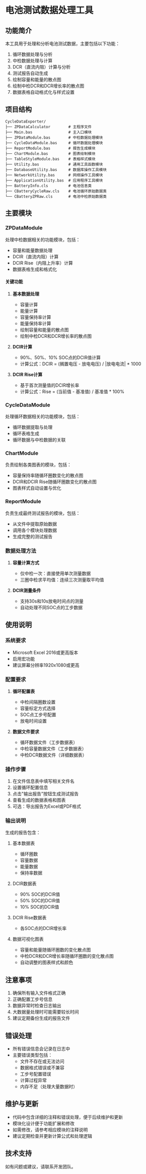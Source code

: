 # 电池测试数据处理工具

## 功能简介
本工具用于处理和分析电池测试数据，主要包括以下功能：
1. 循环数据处理与分析
2. 中检数据处理与计算
3. DCR（直流内阻）计算与分析
4. 测试报告自动生成
5. 绘制容量和能量的散点图
6. 绘制中检DCR和DCR增长率的散点图
7. 数据表格自动格式化与样式设置

## 项目结构
```
CycleDataExporter/
├── ZPDataCalculator        # 主程序文件
├── Main.bas                # 主入口模块
├── ZPDataModule.bas        # 中检数据处理模块
├── CycleDataModule.bas     # 循环数据处理模块
├── ReportModule.bas        # 报告生成模块
├── ChartModule.bas         # 图表绘制模块
├── TableStyleModule.bas    # 表格样式模块
├── Utility.bas             # 通用工具函数模块
├── DatabaseUtility.bas     # 数据库操作工具模块
├── NetworkUtility.bas      # 网络操作工具模块
├── ApplicationUtility.bas  # 应用程序工具模块
├── BatteryInfo.cls         # 电池信息类
├── CBatteryCycleRaw.cls    # 电池循环原始数据类
└── CBatteryZPRaw.cls       # 电池中检原始数据类
```

## 主要模块

### ZPDataModule
处理中检数据相关的功能模块，包括：
- 容量和能量数据处理
- DCIR（直流内阻）计算
- DCIR Rise（内阻上升率）计算
- 数据表格生成和格式化

#### 关键功能
1. **基本数据处理**
   - 容量计算
   - 能量计算
   - 容量保持率计算
   - 能量保持率计算
   - 绘制容量和能量的散点图
   - 绘制中检DCR和DCR增长率的散点图

2. **DCIR计算**
   - 90%、50%、10% SOC点的DCIR值计算
   - 计算公式：DCIR = (搁置电压 - 放电电压) / |放电电流| * 1000

3. **DCIR Rise计算**
   - 基于首次测量值的DCIR增长率
   - 计算公式：Rise = (当前值 - 基准值) / 基准值 * 100%

### CycleDataModule
处理循环数据相关的功能模块，包括：
- 循环数据提取与处理
- 循环表格生成
- 循环数据与中检数据的关联

### ChartModule
负责绘制各类图表的模块，包括：
- 容量保持率随循环圈数变化的散点图
- DCIR和DCIR Rise随循环圈数变化的散点图
- 图表样式自动设置与优化

### ReportModule
负责生成最终测试报告的模块，包括：
- 从文件中提取原始数据
- 调用各个模块处理数据
- 生成完整的测试报告

### 数据处理方法
1. **容量计算方式**
   - 仅中检一次：直接使用单次测量数据
   - 三圈中检求平均值：连续三次测量取平均值

2. **DCIR测量条件**
   - 支持30s和10s放电时间点的测量
   - 自动处理不同SOC点的工步数据

## 使用说明

### 系统要求
- Microsoft Excel 2016或更高版本
- 启用宏功能
- 建议屏幕分辨率1920x1080或更高

### 配置要求
1. **循环配置表**
   - 中检间隔圈数设置
   - 容量标定方式选择
   - SOC点工步号配置
   - 放电时间设置

2. **数据文件要求**
   - 循环数据文件（工步数据表）
   - 中检容量数据文件（工步数据表）
   - 中检DCR数据文件（详细数据表）

### 操作步骤
1. 在文件信息表中填写相关文件名
2. 设置循环配置信息
3. 点击"输出报告"按钮生成测试报告
4. 查看生成的数据表格和图表
5. 可选：导出报告为Excel或PDF格式

### 输出说明
生成的报告包含：
1. 基本数据表
   - 循环圈数
   - 容量数据
   - 能量数据
   - 保持率数据

2. DCIR数据表
   - 90% SOC的DCIR值
   - 50% SOC的DCIR值
   - 10% SOC的DCIR值

3. DCIR Rise数据表
   - 各SOC点的DCIR增长率

4. 数据可视化图表
   - 容量和能量随循环圈数的变化散点图
   - 中检DCR和DCR增长率随循环圈数的变化散点图
   - 自动调整的图表样式和颜色

## 注意事项
1. 确保所有输入文件格式正确
2. 正确配置工步号信息
3. 数据异常时检查日志输出
4. 大数据量处理时可能需要较长时间
5. 建议定期备份生成的报告文件

## 错误处理
- 所有错误信息会记录在日志中
- 主要错误类型包括：
  - 文件不存在或无法访问
  - 数据格式错误或不兼容
  - 工步号配置错误
  - 计算过程异常
  - 内存不足（处理大量数据时）

## 维护与更新
- 代码中包含详细的注释和错误处理，便于后续维护和更新
- 模块化设计便于功能扩展和修改
- 如需修改，请参考相应模块的注释说明
- 建议定期检查并更新计算公式和处理逻辑

## 技术支持
如有问题或建议，请联系开发团队。 